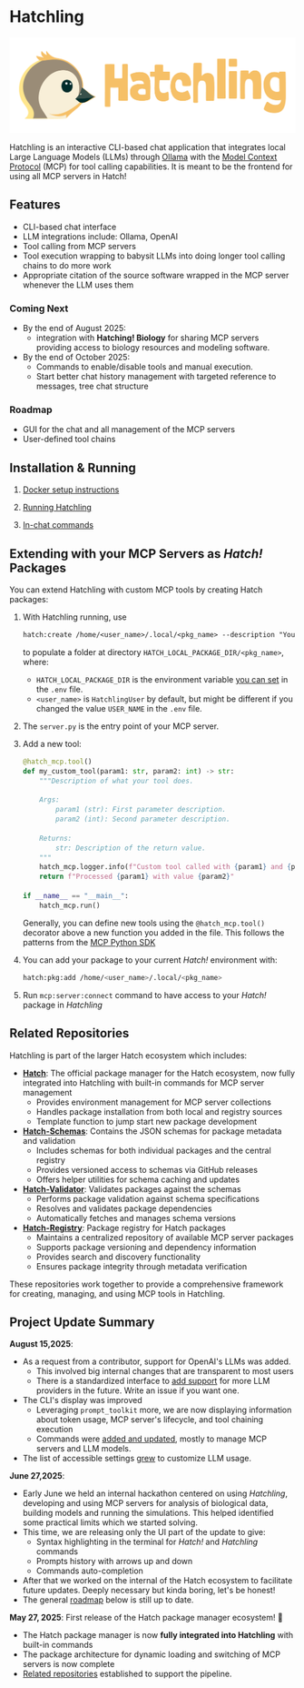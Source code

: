 # Hatchling

![Hatchling Logo](./docs/resources/images/Logo/hatchling_wide_dark_bg_transparent.png)

Hatchling is an interactive CLI-based chat application that integrates local Large Language Models (LLMs) through [Ollama](https://ollama.ai/) with the [Model Context Protocol](https://github.com/modelcontextprotocol) (MCP) for tool calling capabilities. It is meant to be the frontend for using all MCP servers in Hatch!

## Features

- CLI-based chat interface
- LLM integrations include: Ollama, OpenAI
- Tool calling from MCP servers
- Tool execution wrapping to babysit LLMs into doing longer tool calling chains to do more work
- Appropriate citation of the source software wrapped in the MCP server whenever the LLM uses them

### Coming Next

- By the end of August 2025:
  - integration with **Hatching! Biology** for sharing MCP servers providing access to biology resources and modeling software.
- By the end of October 2025:
  - Commands to enable/disable tools and manual execution.
  - Start better chat history management with targeted reference to messages, tree chat structure

### Roadmap

- GUI for the chat and all management of the MCP servers
- User-defined tool chains

## Installation & Running

1. [Docker setup instructions](./docs/articles/users/tutorials/Installation/docker-ollama-setup.md)

2. [Running Hatchling](./docs/articles/users/tutorials/Installation/running_hatchling.md)

3. [In-chat commands](./docs/articles/users/chat_commands.md)

## Extending with your MCP Servers as *Hatch!* Packages

You can extend Hatchling with custom MCP tools by creating Hatch packages:

1. With Hatchling running, use

    ```txt
    hatch:create /home/<user_name>/.local/<pkg_name> --description "Your description here"
    ```

    to populate a folder at directory `HATCH_LOCAL_PACKAGE_DIR/<pkg_name>`, where:

    - `HATCH_LOCAL_PACKAGE_DIR` is the environment variable [you can set](./docs/articles/users/tutorials/Installation/running_hatchling.md#configuration) in the `.env` file.
    - `<user_name>` is `HatchlingUser` by default, but might be different if you changed the value `USER_NAME` in the `.env` file.

2. The `server.py` is the entry point of your MCP server.

3. Add a new tool:

    ```python
    @hatch_mcp.tool()
    def my_custom_tool(param1: str, param2: int) -> str:
        """Description of what your tool does.
        
        Args:
            param1 (str): First parameter description.
            param2 (int): Second parameter description.
            
        Returns:
            str: Description of the return value.
        """
        hatch_mcp.logger.info(f"Custom tool called with {param1} and {param2}")
        return f"Processed {param1} with value {param2}"

    if __name__ == "__main__":
        hatch_mcp.run()
    ```

    Generally, you can define new tools using the `@hatch_mcp.tool()` decorator above a new function you added in the file. This follows the patterns from the [MCP Python SDK](https://github.com/modelcontextprotocol/python-sdk)

4. You can add your package to your current *Hatch!* environment with:

   ```bash
   hatch:pkg:add /home/<user_name>/.local/<pkg_name>
   ```

5. Run `mcp:server:connect` command to have access to your *Hatch!* package in *Hatchling*

## Related Repositories

Hatchling is part of the larger Hatch ecosystem which includes:

- **[Hatch](https://github.com/CrackingShells/Hatch)**: The official package manager for the Hatch ecosystem, now fully integrated into Hatchling with built-in commands for MCP server management
  - Provides environment management for MCP server collections
  - Handles package installation from both local and registry sources
  - Template function to jump start new package development
- **[Hatch-Schemas](https://github.com/CrackingShells/Hatch-Schemas)**: Contains the JSON schemas for package metadata and validation
  - Includes schemas for both individual packages and the central registry
  - Provides versioned access to schemas via GitHub releases
  - Offers helper utilities for schema caching and updates
- **[Hatch-Validator](https://github.com/CrackingShells/Hatch-Validator)**: Validates packages against the schemas
  - Performs package validation against schema specifications
  - Resolves and validates package dependencies
  - Automatically fetches and manages schema versions
- **[Hatch-Registry](https://github.com/CrackingShells/Hatch-Registry)**: Package registry for Hatch packages
  - Maintains a centralized repository of available MCP server packages
  - Supports package versioning and dependency information
  - Provides search and discovery functionality
  - Ensures package integrity through metadata verification

These repositories work together to provide a comprehensive framework for creating, managing, and using MCP tools in Hatchling.

## Project Update Summary

**August 15,2025**:

- As a request from a contributor, support for OpenAI's LLMs was added.
  - This involved big internal changes that are transparent to most users
  - There is a standardized interface to [add support](./docs/articles/devs/contribution_guides/implementing_llm_providers.md) for more LLM providers in the future. Write an issue if you want one.
- The CLI's display was improved
  - Leveraging `prompt_toolkit` more, we are now displaying information about token usage, MCP server's lifecycle, and tool chaining execution
  - Commands were [added and updated](./docs/articles/users/chat_commands.md), mostly to manage MCP servers and LLM models.
- The list of accessible settings [grew](./docs/articles/users/settings.md) to customize LLM usage.

**June 27,2025**:

- Early June we held an internal hackathon centered on using *Hatchling*, developing and using MCP servers for analysis of biological data, building models and running the simulations. This helped identified some practical limits which we started solving.
- This time, we are releasing only the UI part of the update to give:
  - Syntax highlighting in the terminal for *Hatch!* and *Hatchling* commands
  - Prompts history with arrows up and down
  - Commands auto-completion
- After that we worked on the internal of the Hatch ecosystem to facilitate future updates. Deeply necessary but kinda boring, let's be honest!
- The general [roadmap](#roadmap) below is still up to date.

**May 27, 2025**: First release of the Hatch package manager ecosystem! 🎉

- The Hatch package manager is now **fully integrated into Hatchling** with built-in commands
- The package architecture for dynamic loading and switching of MCP servers is now complete
- [Related repositories](#related-repositories) established to support the pipeline.